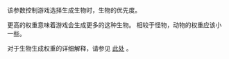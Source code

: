 该参数控制游戏选择生成生物时，生物的优先度。

更高的权重意味着游戏会生成更多的这种生物。 相较于怪物，动物的权重应该小一些。

对于生物生成权重的详细解释，请参见 [此处](https：//mcreator.net/wiki/mob-spawning-parameters) 。